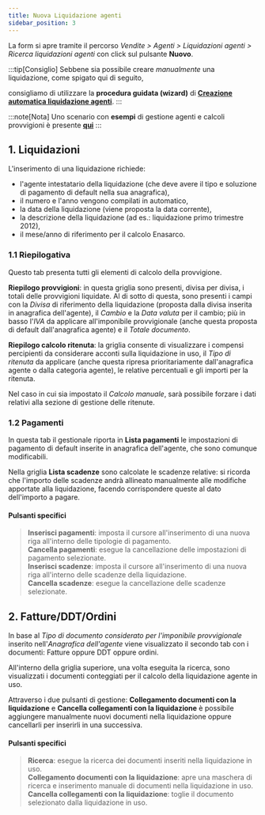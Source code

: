 ```yaml
---
title: Nuova Liquidazione agenti
sidebar_position: 3
---
```

La form si apre tramite il percorso *Vendite > Agenti > Liquidazioni agenti > Ricerca liquidazioni agenti* con click sul pulsante **Nuovo**.

:::tip[Consiglio]
Sebbene sia possibile creare *manualmente* una liquidazione, come spigato qui di seguito,

consigliamo di utilizzare la **procedura guidata (wizard)** di [**Creazione automatica liquidazione agenti**](/docs/sales/agents/procedures/automatic-generation-of-commission-settlement).
:::

:::note[Nota]
Uno scenario con **esempi** di gestione agenti e calcoli provvigioni è presente [**qui**](/docs/sales/agents/agent-scenario)
:::

## **1. Liquidazioni**

L'inserimento di una liquidazione richiede: 
- l'agente intestatario della liquidazione (che deve avere il tipo e soluzione di pagamento di default nella sua anagrafica), 
- il numero e l'anno vengono compilati in automatico,
- la data della liquidazione (viene proposta la data corrente), 
- la descrizione della liquidazione (ad es.: liquidazione primo trimestre 2012), 
- il mese/anno di riferimento per il calcolo Enasarco.

### 1.1 Riepilogativa

Questo tab presenta tutti gli elementi di calcolo della provvigione.  

**Riepilogo provvigioni**: in questa griglia sono presenti, divisa per divisa, i totali delle provvigioni liquidate. Al di sotto di questa, sono presenti i campi con la *Divisa* di riferimento della liquidazione (proposta dalla divisa inserita in anagrafica dell'agente), il *Cambio* e la *Data valuta* per il cambio; più in basso l'*IVA* da applicare all'imponibile provvigionale (anche questa proposta di default dall'anagrafica agente) e il *Totale documento*.

**Riepilogo calcolo ritenuta**: la griglia consente di visualizzare i compensi percipienti da considerare acconti sulla liquidazione in uso, il *Tipo di ritenuta* da applicare (anche questa ripresa prioritariamente dall'anagrafica agente o dalla categoria agente), le relative percentuali e gli importi per la ritenuta.

Nel caso in cui sia impostato il *Calcolo manuale*, sarà possibile forzare i dati relativi alla sezione di gestione delle ritenute.

### 1.2 Pagamenti

In questa tab il gestionale riporta in **Lista pagamenti** le impostazioni di pagamento di default inserite in anagrafica dell'agente, che sono comunque modificabili.

Nella griglia **Lista scadenze** sono calcolate le scadenze relative: si ricorda che l'importo delle scadenze andrà allineato manualmente alle modifiche apportate alla liquidazione, facendo corrispondere queste al dato dell'importo a pagare.

#### Pulsanti specifici 

> **Inserisci pagamenti**: imposta il cursore all'inserimento di una nuova riga all'interno delle tipologie di pagamento.  
> **Cancella pagamenti**: esegue la cancellazione delle impostazioni di pagamento selezionate.  
> **Inserisci scadenze**: imposta il cursore all'inserimento di una nuova riga all'interno delle scadenze della liquidazione.  
> **Cancella scadenze**: esegue la cancellazione delle scadenze selezionate.

## **2. Fatture/DDT/Ordini**

In base al *Tipo di documento considerato per l'imponibile provvigionale* inserito nell'*Anagrafica dell'agente* viene visualizzato il secondo tab con i documenti: Fatture oppure DDT oppure ordini.

All'interno della griglia superiore, una volta eseguita la ricerca, sono visualizzati i documenti conteggiati per il calcolo della liquidazione agente in uso.

Attraverso i due pulsanti di gestione: **Collegamento documenti con la liquidazione** e **Cancella collegamenti con la liquidazione** è possibile aggiungere manualmente nuovi documenti nella liquidazione oppure cancellarli per inserirli in una successiva.

#### Pulsanti specifici 

> **Ricerca**: esegue la ricerca dei documenti inseriti nella liquidazione in uso.  
> **Collegamento documenti con la liquidazione**: apre una maschera di ricerca e inserimento manuale di documenti nella liquidazione in uso.  
> **Cancella collegamenti con la liquidazione**: toglie il documento selezionato dalla liquidazione in uso.  